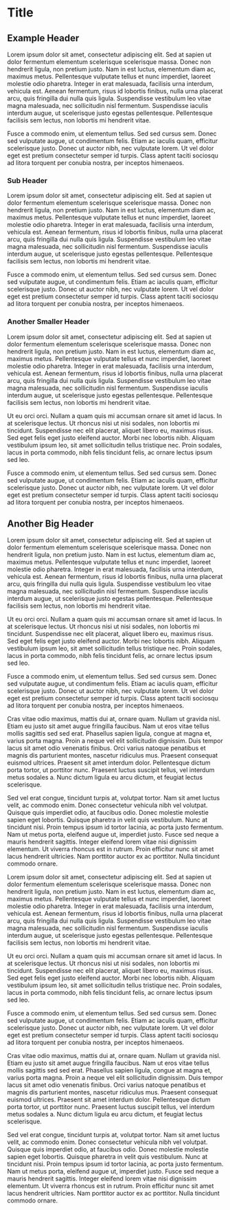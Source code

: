 # Title

## Example Header

Lorem ipsum dolor sit amet, consectetur adipiscing elit. Sed at sapien ut dolor fermentum elementum scelerisque scelerisque massa. Donec non hendrerit ligula, non pretium justo. Nam in est luctus, elementum diam ac, maximus metus. Pellentesque vulputate tellus et nunc imperdiet, laoreet molestie odio pharetra. Integer in erat malesuada, facilisis urna interdum, vehicula est. Aenean fermentum, risus id lobortis finibus, nulla urna placerat arcu, quis fringilla dui nulla quis ligula. Suspendisse vestibulum leo vitae magna malesuada, nec sollicitudin nisl fermentum. Suspendisse iaculis interdum augue, ut scelerisque justo egestas pellentesque. Pellentesque facilisis sem lectus, non lobortis mi hendrerit vitae.

Fusce a commodo enim, ut elementum tellus. Sed sed cursus sem. Donec sed vulputate augue, ut condimentum felis. Etiam ac iaculis quam, efficitur scelerisque justo. Donec ut auctor nibh, nec vulputate lorem. Ut vel dolor eget est pretium consectetur semper id turpis. Class aptent taciti sociosqu ad litora torquent per conubia nostra, per inceptos himenaeos.

### Sub Header

Lorem ipsum dolor sit amet, consectetur adipiscing elit. Sed at sapien ut dolor fermentum elementum scelerisque scelerisque massa. Donec non hendrerit ligula, non pretium justo. Nam in est luctus, elementum diam ac, maximus metus. Pellentesque vulputate tellus et nunc imperdiet, laoreet molestie odio pharetra. Integer in erat malesuada, facilisis urna interdum, vehicula est. Aenean fermentum, risus id lobortis finibus, nulla urna placerat arcu, quis fringilla dui nulla quis ligula. Suspendisse vestibulum leo vitae magna malesuada, nec sollicitudin nisl fermentum. Suspendisse iaculis interdum augue, ut scelerisque justo egestas pellentesque. Pellentesque facilisis sem lectus, non lobortis mi hendrerit vitae.

Fusce a commodo enim, ut elementum tellus. Sed sed cursus sem. Donec sed vulputate augue, ut condimentum felis. Etiam ac iaculis quam, efficitur scelerisque justo. Donec ut auctor nibh, nec vulputate lorem. Ut vel dolor eget est pretium consectetur semper id turpis. Class aptent taciti sociosqu ad litora torquent per conubia nostra, per inceptos himenaeos.

### Another Smaller Header

Lorem ipsum dolor sit amet, consectetur adipiscing elit. Sed at sapien ut dolor fermentum elementum scelerisque scelerisque massa. Donec non hendrerit ligula, non pretium justo. Nam in est luctus, elementum diam ac, maximus metus. Pellentesque vulputate tellus et nunc imperdiet, laoreet molestie odio pharetra. Integer in erat malesuada, facilisis urna interdum, vehicula est. Aenean fermentum, risus id lobortis finibus, nulla urna placerat arcu, quis fringilla dui nulla quis ligula. Suspendisse vestibulum leo vitae magna malesuada, nec sollicitudin nisl fermentum. Suspendisse iaculis interdum augue, ut scelerisque justo egestas pellentesque. Pellentesque facilisis sem lectus, non lobortis mi hendrerit vitae.

Ut eu orci orci. Nullam a quam quis mi accumsan ornare sit amet id lacus. In at scelerisque lectus. Ut rhoncus nisi ut nisi sodales, non lobortis mi tincidunt. Suspendisse nec elit placerat, aliquet libero eu, maximus risus. Sed eget felis eget justo eleifend auctor. Morbi nec lobortis nibh. Aliquam vestibulum ipsum leo, sit amet sollicitudin tellus tristique nec. Proin sodales, lacus in porta commodo, nibh felis tincidunt felis, ac ornare lectus ipsum sed leo.

Fusce a commodo enim, ut elementum tellus. Sed sed cursus sem. Donec sed vulputate augue, ut condimentum felis. Etiam ac iaculis quam, efficitur scelerisque justo. Donec ut auctor nibh, nec vulputate lorem. Ut vel dolor eget est pretium consectetur semper id turpis. Class aptent taciti sociosqu ad litora torquent per conubia nostra, per inceptos himenaeos.


## Another Big Header

Lorem ipsum dolor sit amet, consectetur adipiscing elit. Sed at sapien ut dolor fermentum elementum scelerisque scelerisque massa. Donec non hendrerit ligula, non pretium justo. Nam in est luctus, elementum diam ac, maximus metus. Pellentesque vulputate tellus et nunc imperdiet, laoreet molestie odio pharetra. Integer in erat malesuada, facilisis urna interdum, vehicula est. Aenean fermentum, risus id lobortis finibus, nulla urna placerat arcu, quis fringilla dui nulla quis ligula. Suspendisse vestibulum leo vitae magna malesuada, nec sollicitudin nisl fermentum. Suspendisse iaculis interdum augue, ut scelerisque justo egestas pellentesque. Pellentesque facilisis sem lectus, non lobortis mi hendrerit vitae.

Ut eu orci orci. Nullam a quam quis mi accumsan ornare sit amet id lacus. In at scelerisque lectus. Ut rhoncus nisi ut nisi sodales, non lobortis mi tincidunt. Suspendisse nec elit placerat, aliquet libero eu, maximus risus. Sed eget felis eget justo eleifend auctor. Morbi nec lobortis nibh. Aliquam vestibulum ipsum leo, sit amet sollicitudin tellus tristique nec. Proin sodales, lacus in porta commodo, nibh felis tincidunt felis, ac ornare lectus ipsum sed leo.

Fusce a commodo enim, ut elementum tellus. Sed sed cursus sem. Donec sed vulputate augue, ut condimentum felis. Etiam ac iaculis quam, efficitur scelerisque justo. Donec ut auctor nibh, nec vulputate lorem. Ut vel dolor eget est pretium consectetur semper id turpis. Class aptent taciti sociosqu ad litora torquent per conubia nostra, per inceptos himenaeos.

Cras vitae odio maximus, mattis dui at, ornare quam. Nullam ut gravida nisl. Etiam eu justo sit amet augue fringilla faucibus. Nam ut eros vitae tellus mollis sagittis sed sed erat. Phasellus sapien ligula, congue at magna et, varius porta magna. Proin a neque vel elit sollicitudin dignissim. Duis tempor lacus sit amet odio venenatis finibus. Orci varius natoque penatibus et magnis dis parturient montes, nascetur ridiculus mus. Praesent consequat euismod ultrices. Praesent sit amet interdum dolor. Pellentesque dictum porta tortor, ut porttitor nunc. Praesent luctus suscipit tellus, vel interdum metus sodales a. Nunc dictum ligula eu arcu dictum, et feugiat lectus scelerisque.

Sed vel erat congue, tincidunt turpis at, volutpat tortor. Nam sit amet luctus velit, ac commodo enim. Donec consectetur vehicula nibh vel volutpat. Quisque quis imperdiet odio, at faucibus odio. Donec molestie molestie sapien eget lobortis. Quisque pharetra in velit quis vestibulum. Nunc at tincidunt nisi. Proin tempus ipsum id tortor lacinia, ac porta justo fermentum. Nam ut metus porta, eleifend augue ut, imperdiet justo. Fusce sed neque a mauris hendrerit sagittis. Integer eleifend lorem vitae nisi dignissim elementum. Ut viverra rhoncus est in rutrum. Proin efficitur nunc sit amet lacus hendrerit ultricies. Nam porttitor auctor ex ac porttitor. Nulla tincidunt commodo ornare.

Lorem ipsum dolor sit amet, consectetur adipiscing elit. Sed at sapien ut dolor fermentum elementum scelerisque scelerisque massa. Donec non hendrerit ligula, non pretium justo. Nam in est luctus, elementum diam ac, maximus metus. Pellentesque vulputate tellus et nunc imperdiet, laoreet molestie odio pharetra. Integer in erat malesuada, facilisis urna interdum, vehicula est. Aenean fermentum, risus id lobortis finibus, nulla urna placerat arcu, quis fringilla dui nulla quis ligula. Suspendisse vestibulum leo vitae magna malesuada, nec sollicitudin nisl fermentum. Suspendisse iaculis interdum augue, ut scelerisque justo egestas pellentesque. Pellentesque facilisis sem lectus, non lobortis mi hendrerit vitae.

Ut eu orci orci. Nullam a quam quis mi accumsan ornare sit amet id lacus. In at scelerisque lectus. Ut rhoncus nisi ut nisi sodales, non lobortis mi tincidunt. Suspendisse nec elit placerat, aliquet libero eu, maximus risus. Sed eget felis eget justo eleifend auctor. Morbi nec lobortis nibh. Aliquam vestibulum ipsum leo, sit amet sollicitudin tellus tristique nec. Proin sodales, lacus in porta commodo, nibh felis tincidunt felis, ac ornare lectus ipsum sed leo.

Fusce a commodo enim, ut elementum tellus. Sed sed cursus sem. Donec sed vulputate augue, ut condimentum felis. Etiam ac iaculis quam, efficitur scelerisque justo. Donec ut auctor nibh, nec vulputate lorem. Ut vel dolor eget est pretium consectetur semper id turpis. Class aptent taciti sociosqu ad litora torquent per conubia nostra, per inceptos himenaeos.

Cras vitae odio maximus, mattis dui at, ornare quam. Nullam ut gravida nisl. Etiam eu justo sit amet augue fringilla faucibus. Nam ut eros vitae tellus mollis sagittis sed sed erat. Phasellus sapien ligula, congue at magna et, varius porta magna. Proin a neque vel elit sollicitudin dignissim. Duis tempor lacus sit amet odio venenatis finibus. Orci varius natoque penatibus et magnis dis parturient montes, nascetur ridiculus mus. Praesent consequat euismod ultrices. Praesent sit amet interdum dolor. Pellentesque dictum porta tortor, ut porttitor nunc. Praesent luctus suscipit tellus, vel interdum metus sodales a. Nunc dictum ligula eu arcu dictum, et feugiat lectus scelerisque.

Sed vel erat congue, tincidunt turpis at, volutpat tortor. Nam sit amet luctus velit, ac commodo enim. Donec consectetur vehicula nibh vel volutpat. Quisque quis imperdiet odio, at faucibus odio. Donec molestie molestie sapien eget lobortis. Quisque pharetra in velit quis vestibulum. Nunc at tincidunt nisi. Proin tempus ipsum id tortor lacinia, ac porta justo fermentum. Nam ut metus porta, eleifend augue ut, imperdiet justo. Fusce sed neque a mauris hendrerit sagittis. Integer eleifend lorem vitae nisi dignissim elementum. Ut viverra rhoncus est in rutrum. Proin efficitur nunc sit amet lacus hendrerit ultricies. Nam porttitor auctor ex ac porttitor. Nulla tincidunt commodo ornare.
